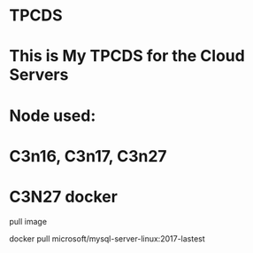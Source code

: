 # TPCDS

# This is My TPCDS for the Cloud Servers
Node used:
==
C3n16, C3n17, C3n27
==
# C3N27 docker
pull image 

docker pull microsoft/mysql-server-linux:2017-lastest
